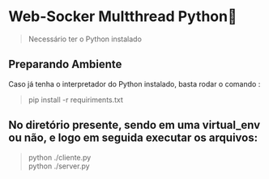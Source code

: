 # Web-Socker Multthread Python🐍
> Necessário ter o Python instalado

## Preparando Ambiente
Caso já tenha o interpretador do Python instalado, basta rodar o comando :

> pip install -r requiriments.txt

## No diretório presente, sendo em uma virtual_env ou não, e logo em seguida executar os arquivos:
> python ./cliente.py <br>
> python ./server.py